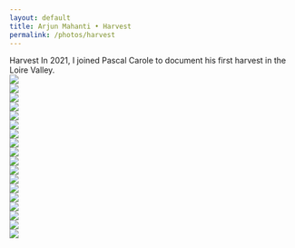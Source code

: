 ```yaml
---
layout: default 
title: Arjun Mahanti • Harvest
permalink: /photos/harvest
---
```


<section id="header-generic" class="color-generic page-header">			
    <div class="row">
    <span class="title">Harvest</span>
    <span class="subtitle">In 2021, I joined Pascal Carole to document his first harvest in the Loire Valley.</span>
    </div>
</section>
<section>
    <img src="/img/photos/harvest/01.png" loading="lazy">
</section>
<section>
    <img src="/img/photos/harvest/02.png" loading="lazy">
</section>
<section>
    <img src="/img/photos/harvest/03.png" loading="lazy">
</section>
<section>
    <img src="/img/photos/harvest/04.png" loading="lazy">
</section>
<section>
    <img src="/img/photos/harvest/05.png" loading="lazy">
</section>
<section>
    <img src="/img/photos/harvest/06.png" loading="lazy">
</section>
<section>
    <img src="/img/photos/harvest/07.png" loading="lazy">
</section>
<section>
    <img src="/img/photos/harvest/08.png" loading="lazy">
</section>
<section>
    <img src="/img/photos/harvest/09.png" loading="lazy">
</section>
<section>
    <img src="/img/photos/harvest/10.png" loading="lazy">
</section>
<section>
    <img src="/img/photos/harvest/11.png" loading="lazy">
</section>
<section>
    <img src="/img/photos/harvest/12.png" loading="lazy">
</section>
<section>
    <img src="/img/photos/harvest/13.png" loading="lazy">
</section>
<section>
    <img src="/img/photos/harvest/14.png" loading="lazy">
</section>
<section>
    <img src="/img/photos/harvest/15.png" loading="lazy">
</section>
<section>
    <img src="/img/photos/harvest/16.png" loading="lazy">
</section>
<section>
    <img src="/img/photos/harvest/17.png" loading="lazy">
</section>
<section>
    <img src="/img/photos/harvest/18.png" loading="lazy">
</section>